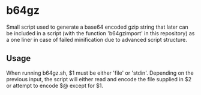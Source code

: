 # b64gz

Small script used to generate a base64 encoded gzip string that later can be included in a script (with the function 'b64gzimport' in this repository) as a one liner in case of failed minification due to advanced script structure.

## Usage
When running b64gz.sh, $1 must be either 'file' or 'stdin'. Depending on the previous input, the script will either read and encode the file supplied in $2 or attempt to encode $@ except for $1.
